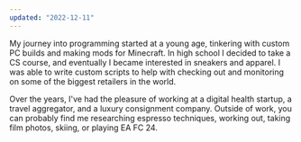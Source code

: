 ```yaml
---
updated: "2022-12-11"
---
```


My journey into programming started at a young age, tinkering with custom PC builds and making mods for Minecraft. In high school I decided to take a CS course, and eventually I became interested in sneakers and apparel. I was able to write custom scripts to help with checking out and monitoring on some of the biggest retailers in the world.

Over the years, I've had the pleasure of working at a digital health startup, a travel aggregator, and a luxury consignment company. Outside of work, you can probably find me researching espresso techniques, working out, taking film photos, skiing, or playing EA FC 24.
